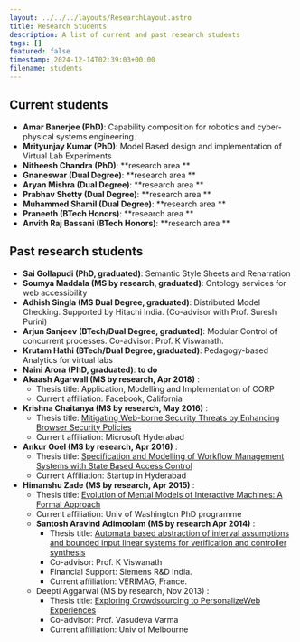 ```yaml
---
layout: ../../../layouts/ResearchLayout.astro
title: Research Students
description: A list of current and past research students
tags: []
featured: false
timestamp: 2024-12-14T02:39:03+00:00
filename: students
---
```

## Current students
- **Amar Banerjee (PhD)**: Capability composition for robotics and cyber-physical systems engineering.
- **Mrityunjay Kumar (PhD)**: Model Based design and implementation of Virtual Lab Experiments
- **Nitheesh Chandra (PhD)**: **research area **
- **Gnaneswar (Dual Degree)**: **research area **
- **Aryan Mishra (Dual Degree)**: **research area **
- **Prabhav Shetty (Dual Degree)**: **research area **
- **Muhammed Shamil (Dual Degree)**: **research area **
- **Praneeth (BTech Honors)**: **research area **
- **Anvith Raj Bassani (BTech Honors)**: **research area **

## Past research students
- **Sai Gollapudi (PhD, graduated)**: Semantic Style Sheets and Renarration
- **Soumya Maddala (MS by research, graduated)**: Ontology services for web accessibility
- **Adhish Singla (MS Dual Degree, graduated)**: Distributed Model Checking. Supported by Hitachi India. (Co-advisor with Prof. Suresh Purini)
- **Arjun Sanjeev (BTech/Dual Degree, graduated)**: Modular Control of concurrent processes. Co-advisor: Prof. K Viswanath.
- **Krutam Hathi (BTech/Dual Degree, graduated)**: Pedagogy-based Analytics for virtual labs
- **Naini Arora (PhD, graduated)**: **to do**
- **Akaash Agarwall (MS by research, Apr 2018)** :
    + Thesis title: Application,  Modelling and
    Implementation of CORP
    + Current affiliation: Facebook, California
- **Krishna Chaitanya (MS by research, May 2016)** :
    + Thesis title:  [Mitigating Web-borne Security Threats by Enhancing Browser Security Policies](http://web2py.iiit.ac.in/research_centres/publications/view_publication/mastersthesis/407)
    + Current affiliation:  Microsoft Hyderabad
- **Ankur Goel (MS by research, Apr 2016)** :
    + Thesis title: [Specification and Modelling of Workflow Management Systems with State Based Access Control](http://web2py.iiit.ac.in/research_centres/publications/view_publication/mastersthesis/412)
    + Current Affiliation: Startup in Hyderabad
- **Himanshu Zade (MS by research, Apr 2015)** :
    + Thesis title:  [Evolution of Mental Models of Interactive Machines: A Formal Approach](http://web2py.iiit.ac.in/research_centres/publications/view_publication/mastersthesis/336)
    + Current affiliation: Univ of Washington PhD programme
  - **Santosh Aravind Adimoolam (MS by research Apr 2014)** :
    + Thesis title:
      [Automata based abstraction of interval assumptions and bounded input linear systems for verification and controller synthesis](http://web2py.iiit.ac.in/research_centres/publications/view_publication/mastersthesis/300)
    + Co-advisor:  Prof. K Viswanath
    + Financial Support:  Siemens R&D India.
    + Current affiliation: VERIMAG, France.
  - Deepti Aggarwal (MS by research, Nov 2013) :
    + Thesis title: [Exploring Crowdsourcing to PersonalizeWeb Experiences](http://web2py.iiit.ac.in/research_centres/publications/view_publication/mastersthesis/232)
    + Co-advisor:  Prof. Vasudeva Varma
    + Current affiliation: Univ of Melbourne
